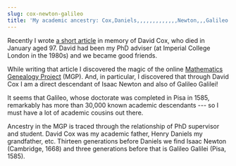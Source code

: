 ```yaml
---
slug: cox-newton-galileo
title: 'My academic ancestry: Cox,Daniels,,,,,,,,,,,,,Newton,,,Galileo!'
---
```


Recently I wrote [a short article](https://rss.onlinelibrary.wiley.com/doi/epdf/10.1111/1740-9713.01632) in memory of David Cox, who died in January aged 97. David had been my PhD adviser (at Imperial College London in the 1980s) and we became good friends.

While writing that article I discovered the magic of the online [Mathematics Genealogy Project](https://genealogy.math.ndsu.nodak.edu/) (MGP).  And, in particular, I discovered that through David Cox I am a direct descendant of Isaac Newton and also of Galileo Galilei!

It seems that Galileo, whose doctorate was completed in Pisa in 1585, remarkably has more than 30,000 known academic descendants --- so I must have a lot of academic cousins out there.

Ancestry in the MGP is traced through the relationship of PhD supervisor and student.  David Cox was my academic father, Henry Daniels my grandfather, etc. Thirteen generations before Daniels we find Isaac Newton (Cambridge, 1668) and three generations before that is Galileo Galilei (Pisa, 1585).


